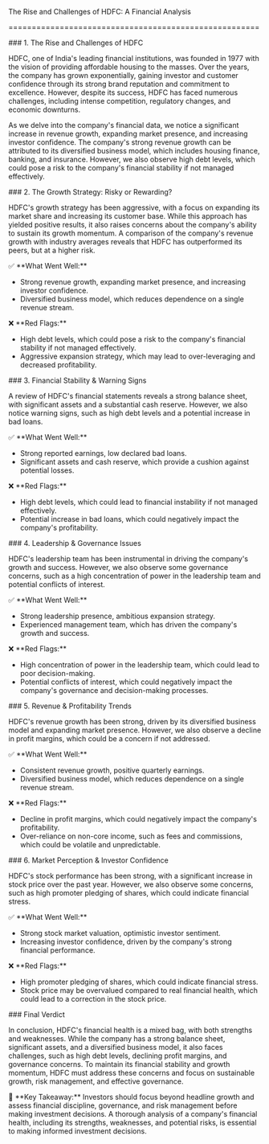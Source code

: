﻿The Rise and Challenges of HDFC: A Financial Analysis

\======================================================

\### 1. The Rise and Challenges of HDFC

HDFC, one of India's leading financial institutions, was founded in 1977 with the vision of providing affordable housing to the masses. Over the years, the company has grown exponentially, gaining investor and customer confidence through its strong brand reputation and commitment to excellence. However, despite its success, HDFC has faced numerous challenges, including intense competition, regulatory changes, and economic downturns.

As we delve into the company's financial data, we notice a significant increase in revenue growth, expanding market presence, and increasing investor confidence. The company's strong revenue growth can be attributed to its diversified business model, which includes housing finance, banking, and insurance. However, we also observe high debt levels, which could pose a risk to the company's financial stability if not managed effectively.

\### 2. The Growth Strategy: Risky or Rewarding?

HDFC's growth strategy has been aggressive, with a focus on expanding its market share and increasing its customer base. While this approach has yielded positive results, it also raises concerns about the company's ability to sustain its growth momentum. A comparison of the company's revenue growth with industry averages reveals that HDFC has outperformed its peers, but at a higher risk.

✅ \*\*What Went Well:\*\*

* Strong revenue growth, expanding market presence, and increasing investor confidence.
* Diversified business model, which reduces dependence on a single revenue stream.

❌ \*\*Red Flags:\*\*

* High debt levels, which could pose a risk to the company's financial stability if not managed effectively.
* Aggressive expansion strategy, which may lead to over-leveraging and decreased profitability.

\### 3. Financial Stability & Warning Signs

A review of HDFC's financial statements reveals a strong balance sheet, with significant assets and a substantial cash reserve. However, we also notice warning signs, such as high debt levels and a potential increase in bad loans.

✅ \*\*What Went Well:\*\*

* Strong reported earnings, low declared bad loans.
* Significant assets and cash reserve, which provide a cushion against potential losses.

❌ \*\*Red Flags:\*\*

* High debt levels, which could lead to financial instability if not managed effectively.
* Potential increase in bad loans, which could negatively impact the company's profitability.

\### 4. Leadership & Governance Issues

HDFC's leadership team has been instrumental in driving the company's growth and success. However, we also observe some governance concerns, such as a high concentration of power in the leadership team and potential conflicts of interest.

✅ \*\*What Went Well:\*\*

* Strong leadership presence, ambitious expansion strategy.
* Experienced management team, which has driven the company's growth and success.

❌ \*\*Red Flags:\*\*

* High concentration of power in the leadership team, which could lead to poor decision-making.
* Potential conflicts of interest, which could negatively impact the company's governance and decision-making processes.

\### 5. Revenue & Profitability Trends

HDFC's revenue growth has been strong, driven by its diversified business model and expanding market presence. However, we also observe a decline in profit margins, which could be a concern if not addressed.

✅ \*\*What Went Well:\*\*

* Consistent revenue growth, positive quarterly earnings.
* Diversified business model, which reduces dependence on a single revenue stream.

❌ \*\*Red Flags:\*\*

* Decline in profit margins, which could negatively impact the company's profitability.
* Over-reliance on non-core income, such as fees and commissions, which could be volatile and unpredictable.

\### 6. Market Perception & Investor Confidence

HDFC's stock performance has been strong, with a significant increase in stock price over the past year. However, we also observe some concerns, such as high promoter pledging of shares, which could indicate financial stress.

✅ \*\*What Went Well:\*\*

* Strong stock market valuation, optimistic investor sentiment.
* Increasing investor confidence, driven by the company's strong financial performance.

❌ \*\*Red Flags:\*\*

* High promoter pledging of shares, which could indicate financial stress.
* Stock price may be overvalued compared to real financial health, which could lead to a correction in the stock price.

\### Final Verdict

In conclusion, HDFC's financial health is a mixed bag, with both strengths and weaknesses. While the company has a strong balance sheet, significant assets, and a diversified business model, it also faces challenges, such as high debt levels, declining profit margins, and governance concerns. To maintain its financial stability and growth momentum, HDFC must address these concerns and focus on sustainable growth, risk management, and effective governance.

📌 \*\*Key Takeaway:\*\* Investors should focus beyond headline growth and assess financial discipline, governance, and risk management before making investment decisions. A thorough analysis of a company's financial health, including its strengths, weaknesses, and potential risks, is essential to making informed investment decisions.
